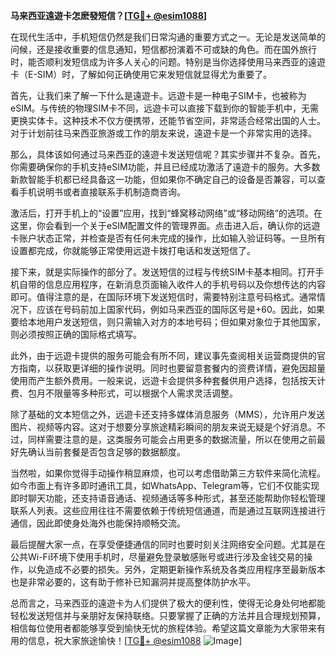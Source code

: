 **马来西亚遠遊卡怎麽發短信？[[TG💪+ @esim1088](https://t.me/s/esim1088)]**

在现代生活中，手机短信仍然是我们日常沟通的重要方式之一。无论是发送简单的问候，还是接收重要的信息通知，短信都扮演着不可或缺的角色。而在国外旅行时，能否顺利发短信成为许多人关心的问题。特别是当你选择使用马来西亚的遠遊卡（E-SIM）时，了解如何正确使用它来发短信就显得尤为重要了。

首先，让我们来了解一下什么是遠遊卡。远遊卡是一种电子SIM卡，也被称为eSIM。与传统的物理SIM卡不同，远遊卡可以直接下载到你的智能手机中，无需更换实体卡。这种技术不仅方便携带，还能节省空间，非常适合经常出国的人士。对于计划前往马来西亚旅游或工作的朋友来说，遠遊卡是一个非常实用的选择。

那么，具体该如何通过马来西亚的遠遊卡发送短信呢？其实步骤并不复杂。首先，你需要确保你的手机支持eSIM功能，并且已经成功激活了遠遊卡的服务。大多数新款智能手机都已经具备这一功能，但如果你不确定自己的设备是否兼容，可以查看手机说明书或者直接联系手机制造商咨询。

激活后，打开手机上的“设置”应用，找到“蜂窝移动网络”或“移动网络”的选项。在这里，你会看到一个关于eSIM配置文件的管理界面。点击进入后，确认你的远遊卡账户状态正常，并检查是否有任何未完成的操作，比如输入验证码等。一旦所有设置都完成，你就能够正常使用远遊卡拨打电话和发送短信了。

接下来，就是实际操作的部分了。发送短信的过程与传统SIM卡基本相同。打开手机自带的信息应用程序，在新消息页面输入收件人的手机号码以及你想传达的内容即可。值得注意的是，在国际环境下发送短信时，需要特别注意号码格式。通常情况下，应该在号码前加上国家代码，例如马来西亚的国际区号是+60。因此，如果要给本地用户发送短信，则只需输入对方的本地号码；但如果对象位于其他国家，则必须按照正确的国际格式填写。

此外，由于远遊卡提供的服务可能会有所不同，建议事先查阅相关运营商提供的官方指南，以获取更详细的操作说明。同时也要留意套餐内的资费详情，避免因超量使用而产生额外费用。一般来说，远遊卡会提供多种套餐供用户选择，包括按天计费、包月不限量等多种形式，可以根据个人需求灵活调整。

除了基础的文本短信之外，远遊卡还支持多媒体消息服务（MMS），允许用户发送图片、视频等内容。这对于想要分享旅途精彩瞬间的朋友来说无疑是个好消息。不过，同样需要注意的是，这类服务可能会占用更多的数据流量，所以在使用之前最好先确认当前套餐是否包含足够的数据额度。

当然啦，如果你觉得手动操作稍显麻烦，也可以考虑借助第三方软件来简化流程。如今市面上有许多即时通讯工具，如WhatsApp、Telegram等，它们不仅能实现即时聊天功能，还支持语音通话、视频通话等多种形式，甚至还能帮助你轻松管理联系人列表。这些应用往往不需要依赖于传统短信通道，而是通过互联网连接进行通信，因此即使身处海外也能保持顺畅交流。

最后提醒大家一点，在享受便捷通信的同时也要时刻关注网络安全问题。尤其是在公共Wi-Fi环境下使用手机时，尽量避免登录敏感账号或进行涉及金钱交易的操作，以免造成不必要的损失。另外，定期更新操作系统及各类应用程序至最新版本也是非常必要的，这有助于修补已知漏洞并提高整体防护水平。

总而言之，马来西亚的遠遊卡为人们提供了极大的便利性，使得无论身处何地都能轻松发送短信并与亲朋好友保持联络。只要掌握了正确的方法并且合理规划预算，相信每位使用者都能够享受到愉快无忧的旅程体验。希望这篇文章能为大家带来有用的信息，祝大家旅途愉快！[[TG💪+ @esim1088](https://t.me/s/esim1088) ![Image](https://i.postimg.cc/4NQfJmqS/Snipaste-2025-05-13-00-14-12.png)]